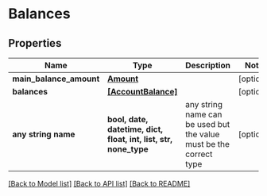 # Balances


## Properties
Name | Type | Description | Notes
------------ | ------------- | ------------- | -------------
**main_balance_amount** | [**Amount**](Amount.md) |  | [optional] 
**balances** | [**[AccountBalance]**](AccountBalance.md) |  | [optional] 
**any string name** | **bool, date, datetime, dict, float, int, list, str, none_type** | any string name can be used but the value must be the correct type | [optional]

[[Back to Model list]](../README.md#documentation-for-models) [[Back to API list]](../README.md#documentation-for-api-endpoints) [[Back to README]](../README.md)


